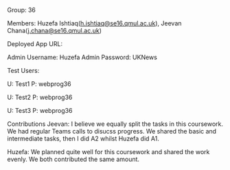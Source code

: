 Group: 36

Members: Huzefa Ishtiaq(h.ishtiaq@se16.qmul.ac.uk), Jeevan Chana(j.chana@se16.qmul.ac.uk)

Deployed App URL: 

Admin Username: Huzefa
Admin Password: UKNews

Test Users:

U: Test1
P: webprog36

U: Test2
P: webprog36

U: Test3
P: webprog36

Contributions
Jeevan: I believe we equally split the tasks in this coursework. We had regular Teams calls to disucss progress. We shared the basic and intermediate tasks, then I did A2 whilst Huzefa did A1.

Huzefa: We planned quite well for this coursework and shared the work evenly. We both contributed the same amount.

